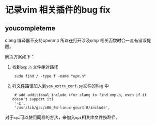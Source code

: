 # 记录vim 相关插件的bug fix

## youcompleteme 

clang 编译器不支持openmp 所以在打开涉及omp 相关函数时会一直有错误提醒。

解决方案如下：

1. 找到`omp.h` 文件绝对路径
    
        sudo find / -type f -name "opm.h"

2. 将文件路径加入到`ycm_extra_conf.py`文件的flag 中

        # add additional include (for clang to find omp.h, even if it doesn't support it)
        '-I',
        '/usr/lib/gcc/x86_64-linux-gnu/4.8/include',

对于`mpi`可以使用同样的方法，来加入`mpi`相关库文件按路径。


